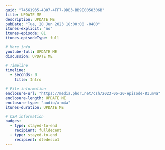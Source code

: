 ```yaml
---
guid: "74561935-4B07-4FF7-9DB3-BB9E0058306B"
title: UPDATE ME
description: UPDATE ME
pubDate: "Tue, 20 Jun 2023 18:00:00 -0400"
itunes-explicit: "no"
itunes-episode: 81
itunes-episodeType: full

# More info
youtube-full: UPDATE ME
discussion: UPDATE ME

# Timeline
timeline:
  - seconds: 0
    title: Intro

# File information
enclosure-url: "https://media.phor.net/csh/2023-06-20-episode-81.m4a"
enclosure-length: UPDATE ME
enclosure-type: "audio/x-m4a"
itunes-duration: UPDATE ME

# CSH information
badges:
  - type: stayed-to-end
    recipient: fulldecent
  - type: stayed-to-end
    recipient: dtedesco1
---
```


<!--

episode-file-name: 2023-06-20-episode-81
title: '''Bunnies thesis & Remix'''
description: '''Essential features in Remix that users may not know about with Rob
  Stupay and a deep dive into OnChainBunnies research by Axelle Moortgat including
  optimizations and strategies for random ID generation.'''
youtube-full: https://youtu.be/hb0P6guDX4Y
discussion: https://twitter.com/fulldecent/status/1674046924075278336
timeline:
- seconds: 0
  title: Intro
- seconds: 28
  title: OnChainBunnies
- seconds: 76
  title: Loot algorithm
- seconds: 147
  title: Solidity optimizer
- seconds: 212
  title: Memory data
- seconds: 219
  title: Traits encoding
- seconds: 313
  title: Stumbled on insiders
- seconds: 429
  title: Random, no dupes
- seconds: 574
  title: How to hack random mints
- seconds: 824
  title: Remix
- seconds: 824
  title: OnChainBunnies
- seconds: 1037
  title: Never deploy for your clients
badges:
- type: stayed-to-end
  recipient: fulldecent
- type: stayed-to-end
  recipient: dtedesco1
- type: stayed-to-end
  recipient: '037'
- type: stayed-to-end
  recipient: Legend
- type: stayed-to-end
  recipient: axellemoortgat
- type: stayed-to-end
  recipient: TheMiamiApe
- type: stayed-to-end
  recipient: EthereumRemix
- type: stayed-to-end
  recipient: ryestew
- type: stayed-to-end
  recipient: SBU_HoneyRadio
- type: stayed-to-end
  recipient: jhinnbay
- type: stayed-to-end
  recipient: rocsolmiami
- type: stayed-to-end
  recipient: retromort
- type: stayed-to-end
  recipient: H_T_V_
- type: stayed-to-end
  recipient: Ana_S_14
- type: stayed-to-end
  recipient: StackieRobins0n


-->